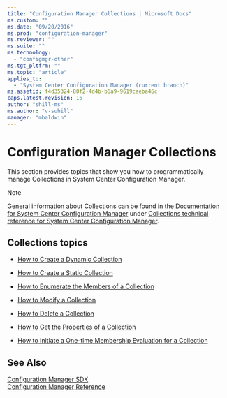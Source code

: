 ```yaml
---
title: "Configuration Manager Collections | Microsoft Docs"
ms.custom: ""
ms.date: "09/20/2016"
ms.prod: "configuration-manager"
ms.reviewer: ""
ms.suite: ""
ms.technology:
  - "configmgr-other"
ms.tgt_pltfrm: ""
ms.topic: "article"
applies_to:
  - "System Center Configuration Manager (current branch)"
ms.assetid: f4d35324-80f2-4d4b-b6a9-9619caeba46c
caps.latest.revision: 16
author: "shill-ms"
ms.author: "v-suhill"
manager: "mbaldwin"
---
```

# Configuration Manager Collections
This section provides topics that show you how to programmatically manage Collections in System Center Configuration Manager.  

> [!NOTE]
>  General information about Collections can be found in the [Documentation for System Center Configuration Manager](https://technet.microsoft.com/en-us/library/mt346023.aspx) under [Collections technical reference for System Center Configuration Manager](https://technet.microsoft.com/en-us/library/mt629314.aspx).  

## Collections topics  

-   [How to Create a Dynamic Collection](../../../../develop/core/clients/collections/how-to-create-a-dynamic-collection.md)  

-   [How to Create a Static Collection](../../../../develop/core/clients/collections/how-to-create-a-static-collection.md)  

-   [How to Enumerate the Members of a Collection](../../../../develop/core/clients/collections/how-to-enumerate-the-members-of-a-collection.md)  

-   [How to Modify a Collection](../../../../develop/core/clients/collections/how-to-modify-a-collection.md)  

-   [How to Delete a Collection](../../../../develop/core/clients/collections/how-to-delete-a-collection.md)  

-   [How to Get the Properties of a Collection](../../../../develop/core/clients/collections/how-to-get-the-properties-of-a-collection.md)  

-   [How to Initiate a One-time Membership Evaluation for a Collection](../../../../develop/core/clients/collections/how-to-initiate-a-one-time-membership-evaluation-for-a-collection.md)  

## See Also  
 [Configuration Manager SDK](../../../../develop/core/misc/system-center-configuration-manager-sdk.md)   
 [Configuration Manager Reference](../../../../develop/reference/configuration-manager-reference.md)
